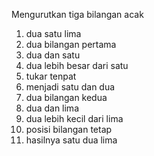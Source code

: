 Mengurutkan tiga bilangan acak

1. dua satu lima
2. dua bilangan pertama
3. dua dan satu
4. dua lebih besar dari satu
5. tukar tenpat
6. menjadi satu dan dua
7. dua bilangan kedua
8. dua dan lima
9. dua lebih kecil dari lima
10. posisi bilangan tetap
11. hasilnya satu dua lima
